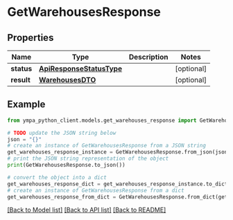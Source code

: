 # GetWarehousesResponse


## Properties

Name | Type | Description | Notes
------------ | ------------- | ------------- | -------------
**status** | [**ApiResponseStatusType**](ApiResponseStatusType.md) |  | [optional] 
**result** | [**WarehousesDTO**](WarehousesDTO.md) |  | [optional] 

## Example

```python
from ympa_python_client.models.get_warehouses_response import GetWarehousesResponse

# TODO update the JSON string below
json = "{}"
# create an instance of GetWarehousesResponse from a JSON string
get_warehouses_response_instance = GetWarehousesResponse.from_json(json)
# print the JSON string representation of the object
print(GetWarehousesResponse.to_json())

# convert the object into a dict
get_warehouses_response_dict = get_warehouses_response_instance.to_dict()
# create an instance of GetWarehousesResponse from a dict
get_warehouses_response_from_dict = GetWarehousesResponse.from_dict(get_warehouses_response_dict)
```
[[Back to Model list]](../README.md#documentation-for-models) [[Back to API list]](../README.md#documentation-for-api-endpoints) [[Back to README]](../README.md)


